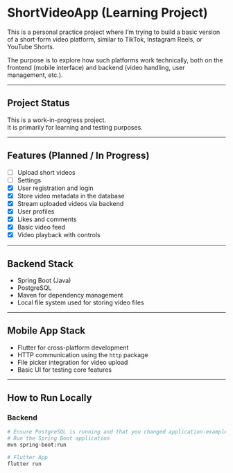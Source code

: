 # ShortVideoApp (Learning Project)

This is a personal practice project where I’m trying to build a basic version of a short-form video platform, similar to TikTok, Instagram Reels, or YouTube Shorts.

The purpose is to explore how such platforms work technically, both on the frontend (mobile interface) and backend (video handling, user management, etc.).

---

## Project Status

This is a work-in-progress project.  
It is primarily for learning and testing purposes.

---

## Features (Planned / In Progress)

- [ ] Upload short videos
- [ ] Settings
- [X] User registration and login
- [X] Store video metadata in the database
- [X] Stream uploaded videos via backend
- [X] User profiles
- [X] Likes and comments
- [X] Basic video feed
- [X] Video playback with controls

---

## Backend Stack

- Spring Boot (Java)
- PostgreSQL
- Maven for dependency management
- Local file system used for storing video files

---

## Mobile App Stack

- Flutter for cross-platform development
- HTTP communication using the `http` package
- File picker integration for video upload
- Basic UI for testing core features

---

## How to Run Locally

### Backend
```bash
# Ensure PostgreSQL is running and that you changed application-example.properties to application.properties with your db info
# Run the Spring Boot application
mvn spring-boot:run

# Flutter App
flutter run
